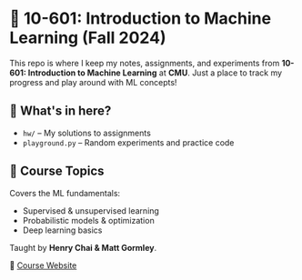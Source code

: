 # 🤖 10-601: Introduction to Machine Learning (Fall 2024)

This repo is where I keep my notes, assignments, and experiments from **10-601: Introduction to Machine Learning** at **CMU**. Just a place to track my progress and play around with ML concepts!

## 📌 What's in here?
- `hw/` – My solutions to assignments  
- `playground.py` – Random experiments and practice code  

## 🧠 Course Topics
Covers the ML fundamentals:  
- Supervised & unsupervised learning  
- Probabilistic models & optimization  
- Deep learning basics  

Taught by **Henry Chai & Matt Gormley**.  

📍 [Course Website](https://www.cs.cmu.edu/~mgormley/courses/10601/)
